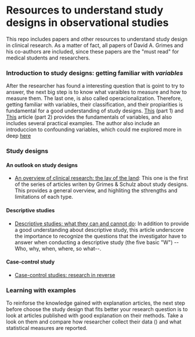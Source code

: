 # Resources to understand study designs in observational studies
This repo includes papers and other resources to understand study design in clinical research. As a matter of fact, all papers of David A. Grimes and his co-authors are included, since these papers are the "must read" for medical students and researchers.

### Introduction to study designs: getting familiar with _variables_
After the researcher has found a interesting question that is goint to try to answer, the next big step is to know what varaibles to measure and how to measure them. The last one, is also called operacionalization. Therefore, getting familiar with variables, their classification, and their propiarities is fundamental for a good understanding of study designs.
[This](https://doi.org/10.1177/0253717621994334) (part 1) and [This](https://doi.org/10.1177/0253717621996151) article (part 2) provides the fundamentals of variables, and also includes several practical examples. The author also include an introduccion to confounding variables, which could me explored more in deep [here](10.1093/oxfordjournals.aje.a009758)   

### Study designs
#### An outlook on study designs
* [An overview of clinical research: the lay of the land](https://doi.org/10.1016/S0140-6736(02)07283-5): This one is the first of the series of articles writen by Grimes & Schulz about study designs. This provides a general overview, and highliting the sthrengths and limitations of each type. 

#### Descriptive studies
* [Descriptive studies: what they can and cannot do](10.1016/S0140-6736(02)07373-7): In addition to provide a good understanding about descriptive study, this article underscore the importance to recognize the questions that the investigator have to answer when conducting a descriptive study (the five basic "W") --Who, why, when, where, so what--. 

#### Case-control study
* [Case-control studies: research in reverse](10.1016/S0140-6736(02)07605-5)



### Learning with examples
To reinforse the knowledge gained with explanation articles, the next step before choose the study design that fits better your research question is to look at articles published with good explanation on their methods. Take a look on them and compare how researcher collect their data () and what statistical measures are reported.
